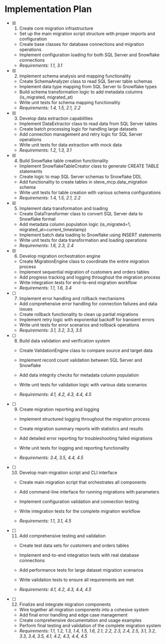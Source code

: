# Implementation Plan

- [x] 1. Create core migration infrastructure


  - Set up the main migration script structure with proper imports and configuration
  - Create base classes for database connections and migration operations
  - Implement configuration loading for both SQL Server and Snowflake connections
  - _Requirements: 1.1, 3.1_

- [x] 2. Implement schema analysis and mapping functionality


  - Create SchemaAnalyzer class to read SQL Server table schemas
  - Implement data type mapping from SQL Server to Snowflake types
  - Build schema transformation logic to add metadata columns (is_migrated, migrated_at)
  - Write unit tests for schema mapping functionality
  - _Requirements: 1.4, 1.5, 2.1, 2.2_

- [x] 3. Develop data extraction capabilities


  - Implement DataExtractor class to read data from SQL Server tables
  - Create batch processing logic for handling large datasets
  - Add connection management and retry logic for SQL Server operations
  - Write unit tests for data extraction with mock data
  - _Requirements: 1.2, 1.3, 3.1_

- [x] 4. Build Snowflake table creation functionality


  - Implement SnowflakeTableCreator class to generate CREATE TABLE statements
  - Create logic to map SQL Server schemas to Snowflake DDL
  - Add functionality to create tables in steve_mcp.data_migration schema
  - Write unit tests for table creation with various schema configurations
  - _Requirements: 1.4, 1.5, 2.1, 2.2_

- [x] 5. Implement data transformation and loading


  - Create DataTransformer class to convert SQL Server data to Snowflake format
  - Add metadata column population logic (is_migrated=1, migrated_at=current_timestamp)
  - Implement batch data loading to Snowflake using INSERT statements
  - Write unit tests for data transformation and loading operations
  - _Requirements: 1.6, 2.3, 2.4_

- [x] 6. Develop migration orchestration engine


  - Create MigrationEngine class to coordinate the entire migration process
  - Implement sequential migration of customers and orders tables
  - Add progress tracking and logging throughout the migration process
  - Write integration tests for end-to-end migration workflow
  - _Requirements: 1.1, 1.6, 3.4_


- [ ] 7. Implement error handling and rollback mechanisms
  - Add comprehensive error handling for connection failures and data issues
  - Create rollback functionality to clean up partial migrations
  - Implement retry logic with exponential backoff for transient errors
  - Write unit tests for error scenarios and rollback operations
  - _Requirements: 3.1, 3.2, 3.3, 3.5_


- [ ] 8. Build data validation and verification system
  - Create ValidationEngine class to compare source and target data
  - Implement record count validation between SQL Server and Snowflake
  - Add data integrity checks for metadata column population
  - Write unit tests for validation logic with various data scenarios

  - _Requirements: 4.1, 4.2, 4.3, 4.4, 4.5_

- [ ] 9. Create migration reporting and logging
  - Implement structured logging throughout the migration process
  - Create migration summary reports with statistics and results
  - Add detailed error reporting for troubleshooting failed migrations

  - Write unit tests for logging and reporting functionality
  - _Requirements: 3.4, 3.5, 4.4, 4.5_

- [ ] 10. Develop main migration script and CLI interface
  - Create main migration script that orchestrates all components
  - Add command-line interface for running migrations with parameters

  - Implement configuration validation and connection testing
  - Write integration tests for the complete migration workflow
  - _Requirements: 1.1, 3.1, 4.5_

- [ ] 11. Add comprehensive testing and validation
  - Create test data sets for customers and orders tables


  - Implement end-to-end integration tests with real database connections
  - Add performance tests for large dataset migration scenarios
  - Write validation tests to ensure all requirements are met
  - _Requirements: 4.1, 4.2, 4.3, 4.4, 4.5_

- [ ] 12. Finalize and integrate migration components
  - Wire together all migration components into a cohesive system
  - Add final error handling and edge case management
  - Create comprehensive documentation and usage examples
  - Perform final testing and validation of the complete migration system
  - _Requirements: 1.1, 1.2, 1.3, 1.4, 1.5, 1.6, 2.1, 2.2, 2.3, 2.4, 2.5, 3.1, 3.2, 3.3, 3.4, 3.5, 4.1, 4.2, 4.3, 4.4, 4.5_